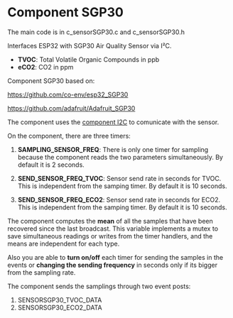 # Component SGP30

The main code is in c_sensorSGP30.c and c_sensorSGP30.h

Interfaces ESP32 with SGP30 Air Quality Sensor via I²C.

- **TVOC**: Total Volatile Organic Compounds in ppb
- **eCO2**: CO2 in ppm

Component SGP30 based on:

https://github.com/co-env/esp32_SGP30

https://github.com/adafruit/Adafruit_SGP30

The component uses the [component I2C](AirMonitorProject/components/c_I2C/README.md) to comunicate with the sensor.

On the component, there are three timers:
1. **SAMPLING_SENSOR_FREQ**: There is only one timer for sampling because the component reads the two parameters simultaneously. By default it is 2 seconds.

2. **SEND_SENSOR_FREQ_TVOC**: Sensor send rate in seconds for TVOC. This is independent from the samping timer. By default it is 10 seconds.

3. **SEND_SENSOR_FREQ_ECO2**: Sensor send rate in seconds for ECO2. This is independent from the samping timer. By default it is 10 seconds.

The component computes the **mean** of all the samples that have been recovered since the last broadcast. This variable implements a mutex to save simultaneous readings or writes from the timer handlers, and the means are independent for each type.

Also you are able to **turn on/off** each timer for sending the samples in the events or **changing the sending frequency** in seconds only if its bigger from the sampling rate.

The component sends the samplings through two event posts:
1. SENSORSGP30_TVOC_DATA
2. SENSORSGP30_ECO2_DATA